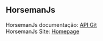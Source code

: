 ## HorsemanJs

HorsemanJs documentação: [API Git](https://github.com/johntitus/node-horseman/blob/master/test/index.js)  
HorsemanJs Site: [Homepage](http://www.horsemanjs.org/)